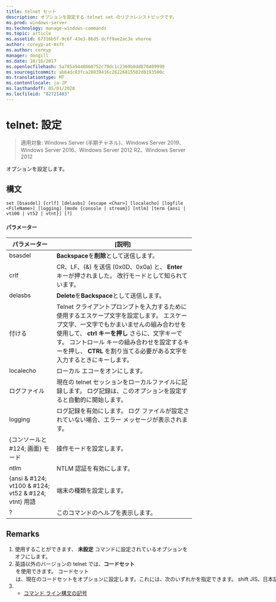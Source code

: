 ```yaml
---
title: telnet セット
description: オプションを設定する telnet set のリファレンストピックです。
ms.prod: windows-server
ms.technology: manage-windows-commands
ms.topic: article
ms.assetid: 67316b5f-9c6f-43e3-86d5-dcff9ae2ac3e vhorne
author: coreyp-at-msft
ms.author: coreyp
manager: dongill
ms.date: 10/16/2017
ms.openlocfilehash: 5a785a9448860752c79dc1c2369b8dd870409990
ms.sourcegitcommit: ab64dc83fca28039416c26226815502d0193500c
ms.translationtype: MT
ms.contentlocale: ja-JP
ms.lasthandoff: 05/01/2020
ms.locfileid: "82721483"
---
```

# <a name="telnet-set"></a>telnet: 設定

> 適用対象: Windows Server (半期チャネル)、Windows Server 2019、Windows Server 2016、Windows Server 2012 R2、Windows Server 2012

オプションを設定します。   

## <a name="syntax"></a>構文  
```  
set [bsasdel] [crlf] [delasbs] [escape <Char>] [localecho] [logfile <FileName>] [logging] [mode {console | stream}] [ntlm] [term {ansi | vt100 | vt52 | vtnt}] [?]  
```  
#### <a name="parameters"></a>パラメーター  

|                    パラメーター                     |                                                                                                                                              [説明]                                                                                                                                              |
|--------------------------------------------------|-------------------------------------------------------------------------------------------------------------------------------------------------------------------------------------------------------------------------------------------------------------------------------------------------------|
|                     bsasdel                      |                                                                                                                                 **Backspace**を**削除**として送信します。                                                                                                                                  |
|                       crlf                       |                                                                                                        CR、LF、(&) を送信 (0x0D、0x0a) と、 **Enter** キーが押されました。 改行モードとして知られています。                                                                                                        |
|                     delasbs                      |                                                                                                                                 **Delete**を**Backspace**として送信します。                                                                                                                                  |
|                付ける<Character>                | Telnet クライアントプロンプトを入力するために使用するエスケープ文字を設定します。 エスケープ文字、一文字でもかまいませんの組み合わせを使用して、 **ctrl キーを押し** さらに、文字キーです。 コントロール キーの組み合わせを設定するキーを押し、 **CTRL** を割り当てる必要がある文字を入力するときにキーします。 |
|                    localecho                     |                                                                                                                                         ローカル エコーをオンにします。                                                                                                                                          |
|                ログファイル<FileName>                |                                                                                               現在の telnet セッションをローカルファイルに記録します。 ログ記録は、このオプションを設定すると自動的に開始します。                                                                                               |
|                     logging                      |                                                                                                                  ログ記録を有効にします。 ログ ファイルが設定されていない場合、エラー メッセージが表示されます。                                                                                                                   |
|           {コンソールと #124; 画面} モード           |                                                                                                                                       操作モードを設定します。                                                                                                                                        |
|                       ntlm                       |                                                                                                                                     NTLM 認証を有効にします。                                                                                                                                     |
| {ansi & #124; vt100 & #124; vt52 & #124; vtnt} 用語 |                                                                                                                                        端末の種類を設定します。                                                                                                                                        |
|                        ?                         |                                                                                                                                    このコマンドのヘルプを表示します。                                                                                                                                    |

## <a name="remarks"></a>Remarks  
1. 使用することができます、 **未設定** コマンドに設定されているオプションをオフにします。  
2. 英語以外のバージョンの telnet では、**コードセット** <option>を使用できます。 **コードセット** <option>は、現在のコードセットをオプションに設定します。これには、次のいずれかを指定できます。 **shift JIS**、**日本語 EUC**、 **jis 漢字**、 **jis 漢字 (78)**、 **DEC 漢字**、 **NEC 漢字**。 同じコードがリモート コンピューターのセットを設定する必要があります。  
   ## <a name="examples"></a>例  
   ログ ファイルを設定し、ローカル ファイル tnlog.txt へのログ記録を開始  
   ```  
   set logfile tnlog.txt  
   ```  
   ## <a name="additional-references"></a>その他のリファレンス  
3. - [コマンド ライン構文の記号](command-line-syntax-key.md)  
